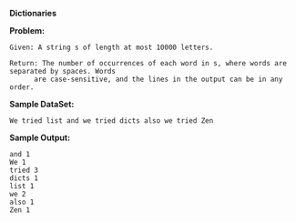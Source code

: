 **Dictionaries**

**Problem:**
	
	Given: A string s of length at most 10000 letters.
	
	Return: The number of occurrences of each word in s, where words are separated by spaces. Words 
          are case-sensitive, and the lines in the output can be in any order.
	
**Sample DataSet:**
	
	We tried list and we tried dicts also we tried Zen
  
**Sample Output:**

    and 1
    We 1
    tried 3
    dicts 1
    list 1
    we 2
    also 1
    Zen 1
